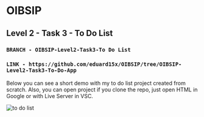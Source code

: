 # OIBSIP
## Level 2 - Task 3 - To Do List
### `BRANCH - OIBSIP-Level2-Task3-To Do List`
### `LINK - https://github.com/eduard15x/OIBSIP/tree/OIBSIP-Level2-Task3-To-Do-App` 
Below you can see a short demo with my to do list project created from scratch.
Also, you can open project if you clone the repo, just open HTML in Google or with Live Server in VSC.

![to do list](https://github.com/eduard15x/OIBSIP/assets/89576994/f26e9550-c483-4a63-9604-77649e83a91b)
